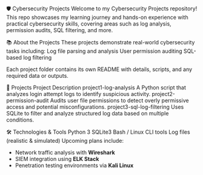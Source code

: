 🛡️ Cybersecurity Projects
Welcome to my Cybersecurity Projects repository! This repo showcases my learning journey and hands-on experience with practical cybersecurity skills,
covering areas such as log analysis, permission audits, SQL filtering, and more.

📚 About the Projects
These projects demonstrate real-world cybersecurity tasks including:
Log file parsing and analysis
User permission auditing
SQL-based log filtering

Each project folder contains its own README with details, scripts, and any required data or outputs.

🚧 Projects
Project	Description
project1-log-analysis	A Python script that analyzes login attempt logs to identify suspicious activity.
project2-permission-audit	Audits user file permissions to detect overly permissive access and potential misconfigurations.
project3-sql-log-filtering	Uses SQLite to filter and analyze structured log data based on multiple conditions.

🛠️ Technologies & Tools
Python 3
SQLite3
Bash / Linux CLI tools
Log files (realistic & simulated)
Upcoming plans include:

- Network traffic analysis with **Wireshark**
- SIEM integration using **ELK Stack**
- Penetration testing environments via **Kali Linux**

